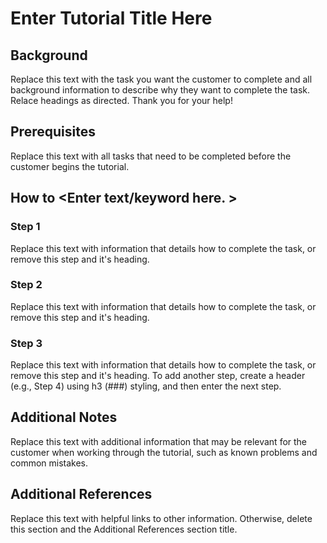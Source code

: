 # Enter Tutorial Title Here

## Background

Replace this text with the task you want the customer to complete and all background information to describe why they want to complete the task. Relace headings as directed. Thank you for your help!

## Prerequisites

Replace this text with all tasks that need to be completed before the customer begins the tutorial.

## How to &lt;Enter text/keyword here. &gt;

### Step 1

Replace this text with information that details how to complete the task, or remove this step and it's heading.

### Step 2

Replace this text with information that details how to complete the task, or remove this step and it's heading.

### Step 3

Replace this text with information that details how to complete the task, or remove this step and it's heading. To add another step, create a header (e.g., Step 4) using h3 (###) styling, and then enter the next step.

## Additional Notes

Replace this text with additional information that may be relevant for the customer when working through the tutorial, such as known problems and common mistakes.

## Additional References

Replace this text with helpful links to other information. Otherwise, delete this section and the Additional References section title.

